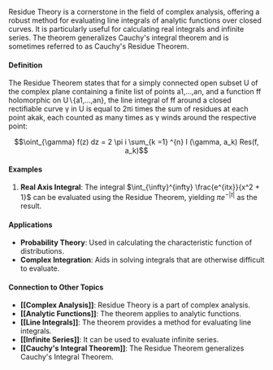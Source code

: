 Residue Theory is a cornerstone in the field of complex analysis, offering a robust method for evaluating line integrals of analytic functions over closed curves. It is particularly useful for calculating real integrals and infinite series. The theorem generalizes Cauchy's integral theorem and is sometimes referred to as Cauchy's Residue Theorem.

#### Definition

The Residue Theorem states that for a simply connected open subset U of the complex plane containing a finite list of points a1,…,an​, and a function ff holomorphic on U∖{a1,…,an}, the line integral of ff around a closed rectifiable curve γ in U is equal to 2πi times the sum of residues at each point akak​, each counted as many times as γ winds around the respective point:

$$\oint_{\gamma} f(z) dz  = 2 \pi i  \sum_{k =1} ^{n} I (\gamma, a_k) Res(f, a_k)$$

#### Examples

1. **Real Axis Integral**: The integral $\int_{\infty}^{infty} \frac{e^{itx}}{x^2 + 1}$ can be evaluated using the Residue Theorem, yielding $\pi e^{-|t|}$ as the result.

#### Applications

- **Probability Theory**: Used in calculating the characteristic function of distributions.
- **Complex Integration**: Aids in solving integrals that are otherwise difficult to evaluate.

#### Connection to Other Topics

- **[[Complex Analysis]]**: Residue Theory is a part of complex analysis.
- **[[Analytic Functions]]**: The theorem applies to analytic functions.
- **[[Line Integrals]]**: The theorem provides a method for evaluating line integrals.
- **[[Infinite Series]]**: It can be used to evaluate infinite series.
- **[[Cauchy's Integral Theorem]]**: The Residue Theorem generalizes Cauchy's Integral Theorem.